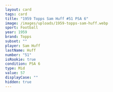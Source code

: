 ```yaml
---
layout: card
tags: card
title: "1959 Topps Sam Huff #51 PSA 6"
image: /images/uploads/1959-topps-sam-huff.webp
sport: Football
year: 1959
brand: Topps
subset: ""
player: Sam Huff
lastName: Huff
number: "51"
isRookie: true
condition: PSA 6
type: Mid
value: 57
displayCase: ""
hidden: true
---
```


